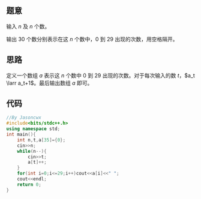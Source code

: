 ## 题意
输入 $n$ 及 $n$ 个数。

输出 $30$ 个数分别表示在这 $n$ 个数中，$0$ 到 $29$ 出现的次数，用空格隔开。

## 思路
定义一个数组 $a$ 表示这 $n$ 个数中 $0$ 到 $29$ 出现的次数。对于每次输入的数 $t$，$a_t \larr a_t+1$。最后输出数组 $a$ 即可。

## 代码
```cpp
//By Jasoncwx
#include<bits/stdc++.h>
using namespace std;
int main(){
	int n,t,a[35]={0};
	cin>>n;
	while(n--){
		cin>>t;
		a[t]++;
	}
	for(int i=0;i<=29;i++)cout<<a[i]<<" ";
	cout<<endl;
	return 0;
}
```